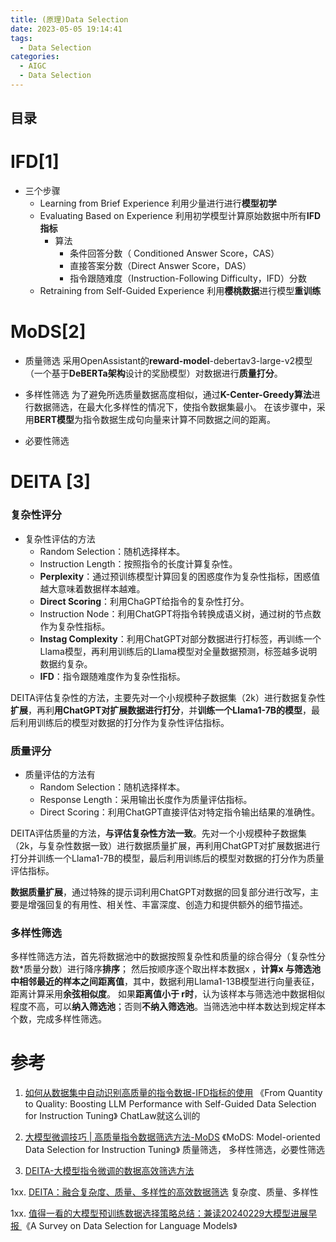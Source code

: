 ```yaml
---
title: (原理)Data Selection
date: 2023-05-05 19:14:41
tags:
  - Data Selection
categories: 
  - AIGC
  - Data Selection  
---
```


<p></p>
<!-- more -->

## 目录
<!-- toc -->

# IFD[1]
+ 三个步骤
  - Learning from Brief Experience
    利用少量进行进行**模型初学** 
  - Evaluating Based on Experience 
    利用初学模型计算原始数据中所有**IFD指标**
    - 算法
      - 条件回答分数（ Conditioned Answer Score，CAS）
      - 直接答案分数（Direct Answer Score，DAS）
      - 指令跟随难度（Instruction-Following Difficulty，IFD）分数
  - Retraining from Self-Guided Experience
    利用**樱桃数据**进行模型**重训练**


# MoDS[2]
+ 质量筛选
  采用OpenAssistant的**reward-model**-debertav3-large-v2模型（一个基于**DeBERTa架构**设计的奖励模型）对数据进行**质量打分**。

+ 多样性筛选
  为了避免所选质量数据高度相似，通过**K-Center-Greedy算法**进行数据筛选，在最大化多样性的情况下，使指令数据集最小。
  在该步骤中，采用**BERT模型**为指令数据生成句向量来计算不同数据之间的距离。

+ 必要性筛选
  
# DEITA [3]
### 复杂性评分
+ 复杂性评估的方法  
  - Random Selection：随机选择样本。
  - Instruction Length：按照指令的长度计算复杂性。
  - **Perplexity**：通过预训练模型计算回复的困惑度作为复杂性指标，困惑值越大意味着数据样本越难。
  - **Direct Scoring**：利用ChaGPT给指令的复杂性打分。
  - Instruction Node：利用ChatGPT将指令转换成语义树，通过树的节点数作为复杂性指标。
  - **Instag Complexity**：利用ChatGPT对部分数据进行打标签，再训练一个Llama模型，再利用训练后的Llama模型对全量数据预测，标签越多说明数据约复杂。
  - **IFD**：指令跟随难度作为复杂性指标。  

DEITA评估复杂性的方法，主要先对一个小规模种子数据集（2k）进行数据复杂性**扩展**，再利**用ChatGPT对扩展数据进行打分**，并**训练一个Llama1-7B的模型**，最后利用训练后的模型对数据的打分作为复杂性评估指标。

### 质量评分
+ 质量评估的方法有
  - Random Selection：随机选择样本。
  - Response Length：采用输出长度作为质量评估指标。
  - Direct Scoring：利用ChatGPT直接评估对特定指令输出结果的准确性。

DEITA评估质量的方法，**与评估复杂性方法一致**。先对一个小规模种子数据集（2k，与复杂性数据一致）进行数据质量扩展，再利用ChatGPT对扩展数据进行打分并训练一个Llama1-7B的模型，最后利用训练后的模型对数据的打分作为质量评估指标。

**数据质量扩展**，通过特殊的提示词利用ChatGPT对数据的回复部分进行改写，主要是增强回复的有用性、相关性、丰富深度、创造力和提供额外的细节描述。

### 多样性筛选
多样性筛选方法，首先将数据池中的数据按照复杂性和质量的综合得分（复杂性分数*质量分数）进行降序**排序**；
然后按顺序逐个取出样本数据x ，**计算x 与筛选池中相邻最近的样本之间距离值**，其中，数据利用Llama1-13B模型进行向量表征，距离计算采用**余弦相似度**。
如果**距离值小于 r时**，认为该样本与筛选池中数据相似程度不高，可以**纳入筛选池**；否则**不纳入筛选池**。当筛选池中样本数达到规定样本个数，完成多样性筛选。

# 参考
1. [如何从数据集中自动识别高质量的指令数据-IFD指标的使用](https://zhuanlan.zhihu.com/p/658128530)
   《From Quantity to Quality: Boosting LLM Performance with Self-Guided Data Selection for Instruction Tuning》
   ChatLaw就这么训的
   
2. [大模型微调技巧 | 高质量指令数据筛选方法-MoDS](https://zhuanlan.zhihu.com/p/671183709)
   《MoDS: Model-oriented Data Selection for Instruction Tuning》
    质量筛选， 多样性筛选，必要性筛选   

3. [DEITA-大模型指令微调的数据高效筛选方法](https://zhuanlan.zhihu.com/p/675928711)

1xx. [DEITA：融合复杂度、质量、多样性的高效数据筛选](https://zhuanlan.zhihu.com/p/687339776)
   复杂度、质量、多样性

1xx. [值得一看的大模型预训练数据选择策略总结：兼读20240229大模型进展早报 ](https://mp.weixin.qq.com/s?__biz=MzAxMjc3MjkyMg==&mid=2648409027&idx=1&sn=4083853fd0bfb1790d8df6b4414b6583)
《A Survey on Data Selection for Language Models》



